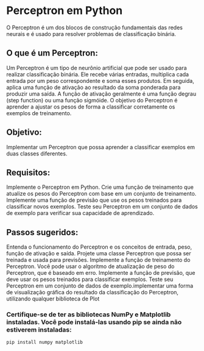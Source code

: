 # Perceptron em Python
O Perceptron é um dos blocos de construção fundamentais das redes neurais e é usado para resolver problemas de classificação binária.


## O que é um Perceptron:
Um Perceptron é um tipo de neurônio artificial que pode ser usado para realizar classificação binária. Ele recebe várias entradas, multiplica cada entrada por um peso correspondente e
soma esses produtos. Em seguida, aplica uma função de ativação ao resultado da soma ponderada para produzir uma saída. A função de ativação geralmente é uma função degrau (step function)
ou uma função sigmóide. O objetivo do Perceptron é aprender a ajustar os pesos de forma a classificar corretamente os exemplos de treinamento.

 

## Objetivo:
Implementar um Perceptron que possa aprender a classificar exemplos em duas classes diferentes.

 

## Requisitos:
Implemente o Perceptron em Python.
Crie uma função de treinamento que atualize os pesos do Perceptron com base em um conjunto de treinamento.
Implemente uma função de previsão que use os pesos treinados para classificar novos exemplos.
Teste seu Perceptron em um conjunto de dados de exemplo para verificar sua capacidade de aprendizado.

 

## Passos sugeridos:

Entenda o funcionamento do Perceptron e os conceitos de entrada, peso, função de ativação e saída.
Projete uma classe Perceptron que possa ser treinada e usada para previsões.
Implemente a função de treinamento do Perceptron. Você pode usar o algoritmo de atualização de peso do Perceptron, que é baseado em erro.
Implemente a função de previsão, que deve usar os pesos treinados para classificar exemplos.
Teste seu Perceptron em um conjunto de dados de exemplo.implementar uma forma de visualização gráfica do resultado da classificação do Perceptron, utilizando qualquer biblioteca de Plot


### Certifique-se de ter as bibliotecas NumPy e Matplotlib instaladas. Você pode instalá-las usando pip se ainda não estiverem instaladas:
```
pip install numpy matplotlib
```
